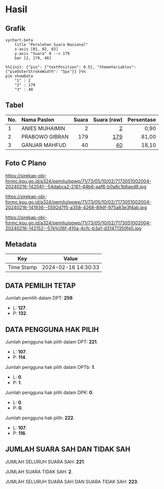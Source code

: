 # Hasil

## Grafik

```mermaid
xychart-beta
    title "Perolehan Suara Nasional"
    x-axis [01, 02, 03]
    y-axis "Suara" 0 --> 179
    bar [2, 179, 40]
```

```mermaid
%%{init: {"pie": {"textPosition": 0.5}, "themeVariables": {"pieOuterStrokeWidth": "5px"}} }%%
pie showData
    "1" : 2
    "2" : 179
    "3" : 40
```

## Tabel

| No. | Nama Paslon    | Suara | Suara (raw) | Persentase |
|:--- |:-------------- | -----:| -----------:| ----------:|
| 1   | ANIES MUHAIMIN | 2     | [2][p-1]    | 0,90       |
| 2   | PRABOWO GIBRAN | 179   | [179][p-2]  | 81,00      |
| 3   | GANJAR MAHFUD  | 40    | [40][p-3]   | 18,10      |


[p-1]: https://github.com/gigit-pemilu/pemilu-2024/blob/main/pilpres/hitung-suara/sub/71-sulawesi-utara/sub/73-kota-tomohon/sub/05-tomohon-timur/sub/1002-paslaten-dua/sub/004-tps/sub/paslon-1.txt
[p-2]: https://github.com/gigit-pemilu/pemilu-2024/blob/main/pilpres/hitung-suara/sub/71-sulawesi-utara/sub/73-kota-tomohon/sub/05-tomohon-timur/sub/1002-paslaten-dua/sub/004-tps/sub/paslon-2.txt
[p-3]: https://github.com/gigit-pemilu/pemilu-2024/blob/main/pilpres/hitung-suara/sub/71-sulawesi-utara/sub/73-kota-tomohon/sub/05-tomohon-timur/sub/1002-paslaten-dua/sub/004-tps/sub/paslon-3.txt

## Foto C Plano

https://sirekap-obj-formc.kpu.go.id/a324/pemilu/ppwp/71/73/05/10/02/7173051002004-20240216-142041--54dabca2-2161-44b6-aaf6-b0a8c1b6aed9.jpg

https://sirekap-obj-formc.kpu.go.id/a324/pemilu/ppwp/71/73/05/10/02/7173051002004-20240216-141936--5592d7f5-a358-4268-89df-975a83e3f4ab.jpg

https://sirekap-obj-formc.kpu.go.id/a324/pemilu/ppwp/71/73/05/10/02/7173051002004-20240216-142152--57e1c06f-410a-4cfc-b3a1-d31471350fe5.jpg


## Metadata

| Key        | Value               |
| ---------- | ------------------- |
| Time Stamp | 2024-02-16 14:30:33 |


## DATA PEMILIH TETAP

Jumlah pemilih dalam DPT: **259**.
 * L: **127**.
 * P: **132**.

## DATA PENGGUNA HAK PILIH

Jumlah pengguna hak pilih dalam DPT: **221**.
 * L: **107**.
 * P: **114**.

Jumlah pengguna hak pilih dalam DPTb: **1**.
 * L: **0**.
 * P: **1**.

Jumlah pengguna hak pilih dalam DPK: **0**.
 * L: **0**.
 * P: **0**.

Jumlah pengguna hak pilih: **222**.
 * L: **107**.
 * P: **116**.

## JUMLAH SUARA SAH DAN TIDAK SAH

JUMLAH SELURUH SUARA SAH: **221**.

JUMLAH SUARA TIDAK SAH: **2**.

JUMLAH SELURUH SUARA SAH DAN SUARA TIDAK SAH: **223**.


